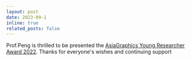 ```yaml
---
layout: post
date: 2023-09-1
inline: true
related_posts: false
---
```


 Prof.Peng is thrilled to be presented the [AsiaGraphics Young Researcher Award 2022](http://www.asiagraphics.org/young2022/). Thanks for everyone's wishes and continuing support
